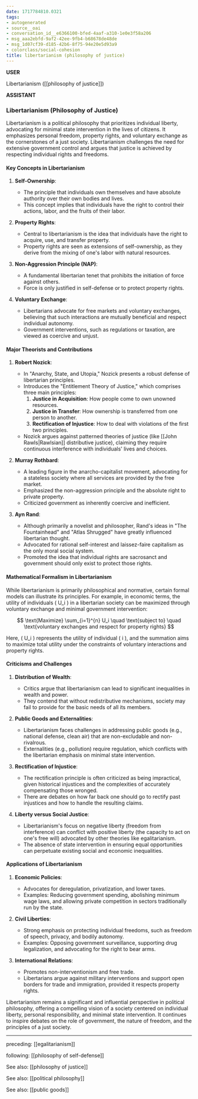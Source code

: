 ```yaml
---
date: 1717784810.0321
tags:
- autogenerated
- source__oai
- conversation_id__e6366100-bfed-4aaf-a310-1e0e3f58a206
- msg_aaa2ebfd-9af2-42ee-9fb4-b68678de48de
- msg_1d07cf39-d185-42b6-8f75-94e20e5d93a9
- colorclass/social-cohesion
title: libertarianism (philosophy of justice)
---
```


**USER**

Libertarianism ([[philosophy of justice]])


**ASSISTANT**

### Libertarianism (Philosophy of Justice)

Libertarianism is a political philosophy that prioritizes individual liberty, advocating for minimal state intervention in the lives of citizens. It emphasizes personal freedom, property rights, and voluntary exchange as the cornerstones of a just society. Libertarianism challenges the need for extensive government control and argues that justice is achieved by respecting individual rights and freedoms.

#### Key Concepts in Libertarianism

1. **Self-Ownership**:
   - The principle that individuals own themselves and have absolute authority over their own bodies and lives.
   - This concept implies that individuals have the right to control their actions, labor, and the fruits of their labor.

2. **Property Rights**:
   - Central to libertarianism is the idea that individuals have the right to acquire, use, and transfer property.
   - Property rights are seen as extensions of self-ownership, as they derive from the mixing of one's labor with natural resources.

3. **Non-Aggression Principle (NAP)**:
   - A fundamental libertarian tenet that prohibits the initiation of force against others.
   - Force is only justified in self-defense or to protect property rights.

4. **Voluntary Exchange**:
   - Libertarians advocate for free markets and voluntary exchanges, believing that such interactions are mutually beneficial and respect individual autonomy.
   - Government interventions, such as regulations or taxation, are viewed as coercive and unjust.

#### Major Theorists and Contributions

1. **Robert Nozick**:
   - In "Anarchy, State, and Utopia," Nozick presents a robust defense of libertarian principles.
   - Introduces the "Entitlement Theory of Justice," which comprises three main principles:
     1. **Justice in Acquisition**: How people come to own unowned resources.
     2. **Justice in Transfer**: How ownership is transferred from one person to another.
     3. **Rectification of Injustice**: How to deal with violations of the first two principles.
   - Nozick argues against patterned theories of justice (like [[John Rawls|Rawlsian]] distributive justice), claiming they require continuous interference with individuals' lives and choices.

2. **Murray Rothbard**:
   - A leading figure in the anarcho-capitalist movement, advocating for a stateless society where all services are provided by the free market.
   - Emphasized the non-aggression principle and the absolute right to private property.
   - Criticized government as inherently coercive and inefficient.

3. **Ayn Rand**:
   - Although primarily a novelist and philosopher, Rand's ideas in "The Fountainhead" and "Atlas Shrugged" have greatly influenced libertarian thought.
   - Advocated for rational self-interest and laissez-faire capitalism as the only moral social system.
   - Promoted the idea that individual rights are sacrosanct and government should only exist to protect those rights.

#### Mathematical Formalism in Libertarianism

While libertarianism is primarily philosophical and normative, certain formal models can illustrate its principles. For example, in economic terms, the utility of individuals \( U_i \) in a libertarian society can be maximized through voluntary exchange and minimal government intervention:

$$
\text{Maximize} \sum_{i=1}^{n} U_i \quad \text{subject to} \quad \text{voluntary exchanges and respect for property rights}
$$

Here, \( U_i \) represents the utility of individual \( i \), and the summation aims to maximize total utility under the constraints of voluntary interactions and property rights.

#### Criticisms and Challenges

1. **Distribution of Wealth**:
   - Critics argue that libertarianism can lead to significant inequalities in wealth and power.
   - They contend that without redistributive mechanisms, society may fail to provide for the basic needs of all its members.

2. **Public Goods and Externalities**:
   - Libertarianism faces challenges in addressing public goods (e.g., national defense, clean air) that are non-excludable and non-rivalrous.
   - Externalities (e.g., pollution) require regulation, which conflicts with the libertarian emphasis on minimal state intervention.

3. **Rectification of Injustice**:
   - The rectification principle is often criticized as being impractical, given historical injustices and the complexities of accurately compensating those wronged.
   - There are debates on how far back one should go to rectify past injustices and how to handle the resulting claims.

4. **Liberty versus Social Justice**:
   - Libertarianism's focus on negative liberty (freedom from interference) can conflict with positive liberty (the capacity to act on one's free will) advocated by other theories like egalitarianism.
   - The absence of state intervention in ensuring equal opportunities can perpetuate existing social and economic inequalities.

#### Applications of Libertarianism

1. **Economic Policies**:
   - Advocates for deregulation, privatization, and lower taxes.
   - Examples: Reducing government spending, abolishing minimum wage laws, and allowing private competition in sectors traditionally run by the state.

2. **Civil Liberties**:
   - Strong emphasis on protecting individual freedoms, such as freedom of speech, privacy, and bodily autonomy.
   - Examples: Opposing government surveillance, supporting drug legalization, and advocating for the right to bear arms.

3. **International Relations**:
   - Promotes non-interventionism and free trade.
   - Libertarians argue against military interventions and support open borders for trade and immigration, provided it respects property rights.

Libertarianism remains a significant and influential perspective in political philosophy, offering a compelling vision of a society centered on individual liberty, personal responsibility, and minimal state intervention. It continues to inspire debates on the role of government, the nature of freedom, and the principles of a just society.


---

preceding: [[egalitarianism]]  


following: [[philosophy of self-defense]]

See also: [[philosophy of justice]]


See also: [[political philosophy]]


See also: [[public goods]]